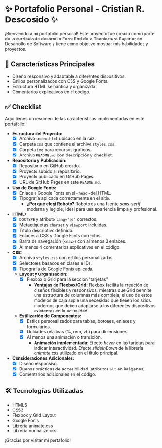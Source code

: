 # ✨ Portafolio Personal - Cristian R. Descosido ✨

¡Bienvenido a mi portafolio personal! Este proyecto fue creado como parte de la curricula de desarrollo Fornt End de la Tecnicatura Superior en Desarrollo de Software y tiene como objetivo mostrar mis habilidades y proyectos.

## 🚀 Características Principales

*   Diseño responsivo y adaptable a diferentes dispositivos.
*   Estilos personalizados con CSS y Google Fonts.
*   Estructura HTML semántica y organizada.
*   Comentarios explicativos en el código.

## ✅ Checklist

Aquí tienes un resumen de las características implementadas en este portafolio:

*   **Estructura del Proyecto:**
    *   [x] Archivo `index.html` ubicado en la raíz.
    *   [x] Carpeta `css` que contiene el archivo `styles.css`.
    *   [x] Carpeta `img` para recursos gráficos.
    *   [x] Archivo `README.md` con descripción y checklist.

*   **Repositorio y Publicación:**
    *   [x] Repositorio en GitHub creado.
    *   [x] Proyecto subido al repositorio.
    *   [x] Proyecto publicado en GitHub Pages.
    *   [x] URL de GitHub Pages en este `README.md`.

*   **Uso de Google Fonts:**
    *   [x] Enlace a Google Fonts en el `<head>` del HTML.
    *   [x] Tipografía aplicada correctamente en el sitio.
        *   **¿Por qué elegí Roboto?** 
        Roboto es una fuente *sans-serif* moderna y legible, ideal para una apariencia limpia y profesional.

*   **HTML:**
    *   [x] `DOCTYPE` y atributo `lang="es"` correctos.
    *   [x] Metaetiquetas `charset` y `viewport` incluidas.
    *   [x] Título descriptivo definido.
    *   [x] Enlaces a CSS y Google Fonts correctos.
    *   [x] Barra de navegación (`<nav>`) con al menos 3 enlaces.
    *   [x] Al menos 4 comentarios explicativos en el código.

*   **CSS:**
    *   [x] Archivo `styles.css` con estilos personalizados.
    *   [x] Selectores basados en clases e IDs.
    *   [x] Tipografía de Google Fonts aplicada.

    *   **Layout y Organización:**
        *   [x] Flexbox o Grid para la sección "tarjetas".
            *   **Ventajas de Flexbox/Grid:** Flexbox facilita la creación de diseños flexibles y responsivos, mientras que Grid permite una estructura de columnas más compleja, el uso de estos modelos de caja suple una necesidad que tienen los sitios modernos que deben adaptarse a los diferentes dispositivos existentes en la actualidad.

    *   **Estilización de Componentes:**
        *   [x] Estilos personalizados para tablas, botones, enlaces y formularios.
        *   [x] Unidades relativas (%, rem, vh) para dimensiones.
        *   [x] Al menos una animación o transición.
            *   **Animación implementada:** 
            Efecto *hover* en las tarjetas para indicar interactividad.
            Efecto *slideInDown* de la librería *animate.css* utilizado en el título principal.

*   **Consideraciones Adicionales:**
    *   [x] Diseño responsivo.
    *   [x] Buenas prácticas de accesibilidad (atributos `alt` en imágenes).
    *   [x] Comentarios adicionales en el código.

## 🛠️ Tecnologías Utilizadas

*   HTML5
*   CSS3
*   Flexbox y Grid Layout
*   Google Fonts
*   Librería animate.css
*   Librería normalize.css

¡Gracias por visitar mi portafolio!